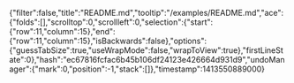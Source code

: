 {"filter":false,"title":"README.md","tooltip":"/examples/README.md","ace":{"folds":[],"scrolltop":0,"scrollleft":0,"selection":{"start":{"row":11,"column":15},"end":{"row":11,"column":15},"isBackwards":false},"options":{"guessTabSize":true,"useWrapMode":false,"wrapToView":true},"firstLineState":0},"hash":"ec67816fcfac6b45b106df24123e426664d931d9","undoManager":{"mark":0,"position":-1,"stack":[]},"timestamp":1413550889000}